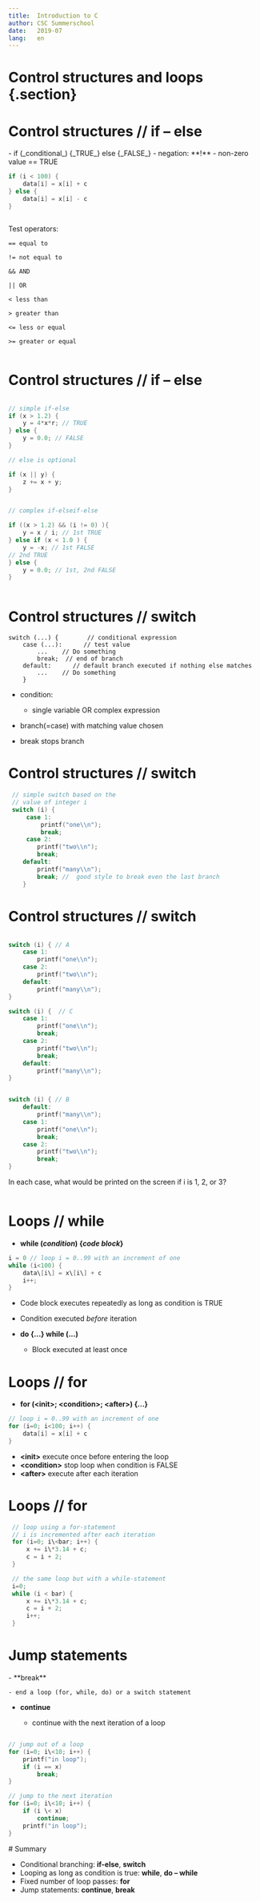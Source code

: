 ```yaml
---
title:  Introduction to C
author: CSC Summerschool 
date:   2019-07
lang:   en
---
```


# Control structures and loops {.section}

# Control structures // if – else 
<div class=column>
  - if (_conditional_) {_TRUE_} else {_FALSE_}
  - negation: **!**
  - non-zero value == TRUE

```c
if (i < 100) {
    data[i] = x[i] + c
} else {
    data[i] = x[i] - c
}
```
  
</div>
<div class=column> 

Test operators:

```
== equal to

!= not equal to

&& AND

|| OR

< less than

> greater than

<= less or equal

>= greater or equal
```
</div>

# Control structures // if – else
<div class=column>

```c
// simple if-else
if (x > 1.2) {
    y = 4*x*r; // TRUE
} else {
    y = 0.0; // FALSE
}

// else is optional

if (x || y) {
    z += x + y;
}
```
</div>

<div class=column>

```c
// complex if-elseif-else

if ((x > 1.2) && (i != 0) ){
	y = x / i; // 1st TRUE
} else if (x < 1.0 ) {
	y = -x; // 1st FALSE
// 2nd TRUE
} else {
	y = 0.0; // 1st, 2nd FALSE
}
```
</div>

# Control structures // switch
```
switch (...) {        // conditional expression 
    case (...):      // test value
        ...    // Do something
        break;  // end of branch
    default:      // default branch executed if nothing else matches
        ...    // Do something
    }
```
- condition:

    - single variable OR complex expression

- branch(=case) with matching value chosen

- break stops branch

# Control structures // switch

```c
 // simple switch based on the
 // value of integer i
 switch (i) {
     case 1:
         printf("one\\n");
         break;
     case 2:
        printf("two\\n");
        break;
    default:
        printf("many\\n");
        break; //  good style to break even the last branch
    }

```
# Control structures // switch

<div class=column>

```c
switch (i) { // A
    case 1:
        printf("one\\n");
    case 2:
        printf("two\\n");
    default:
        printf("many\\n");
}

switch (i) {  // C
    case 1:
        printf("one\\n");
        break;
    case 2:
        printf("two\\n");
        break;
    default:
        printf("many\\n");
}
```


</div>

<div class=column>

```c
switch (i) { // B
    default:
        printf("many\\n");
    case 1:
        printf("one\\n");
        break;
    case 2:
        printf("two\\n");
        break;
}
```

In each case, what would be printed on the screen if i is 1, 2, or 3?

</div>

# Loops // while
- **while (_condition_) {_code block_}**

```c
i = 0 // loop i = 0..99 with an increment of one
while (i<100) {
    data\[i\] = x\[i\] + c
    i++;
}
```
- Code block executes repeatedly as long as condition is TRUE

- Condition executed *before* iteration

- **do {...} while (...)**

  - Block executed at least once



# Loops // for
- **for (\<init\>; \<condition\>; \<after\>) {...}**

```c
// loop i = 0..99 with an increment of one
for (i=0; i<100; i++) {
    data[i] = x[i] + c
}
```
* **\<init\>** execute once before entering the loop
* **\<condition\>** stop loop when condition is FALSE
* **\<after\>**    execute after each iteration


# Loops // for

```c
 // loop using a for-statement
 // i is incremented after each iteration
 for (i=0; i\<bar; i++) {
     x += i\*3.14 + c;
     c = i + 2;
 }
```
 
```c
 // the same loop but with a while-statement
 i=0;
 while (i < bar) {
     x += i\*3.14 + c;
     c = i + 2;
     i++;
 }
```


# Jump statements

<div class=column>
- **break**

    - end a loop (for, while, do) or a switch statement

- **continue**

    - continue with the next iteration of a loop
</div>
<div class=column>

```c
// jump out of a loop
for (i=0; i\<10; i++) {
    printf("in loop");
    if (i == x)
        break;
}
```

```c
// jump to the next iteration
for (i=0; i\<10; i++) {
    if (i \< x)
        continue;
    printf("in loop");
}
```
</div>
# Summary

- Conditional branching: **if-else**, **switch**
- Looping as long as condition is true: **while**, **do – while**
- Fixed number of loop passes: **for**
- Jump statements: **continue**, **break**

